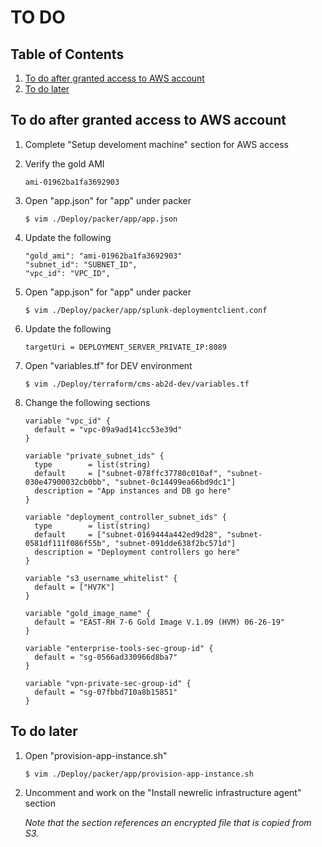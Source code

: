 # TO DO

## Table of Contents

1. [To do after granted access to AWS account](#to-do-after-granted-access-to-aws-account)
1. [To do later](#to-do-later)

## To do after granted access to AWS account

1. Complete "Setup develoment machine" section for AWS access

1. Verify the gold AMI

   ```
   ami-01962ba1fa3692903
   ```
   
1. Open "app.json" for "app" under packer

   ```ShellSession
   $ vim ./Deploy/packer/app/app.json
   ```

1. Update the following

   ```
   "gold_ami": "ami-01962ba1fa3692903"
   "subnet_id": "SUBNET_ID",
   "vpc_id": "VPC_ID",
   ```

1. Open "app.json" for "app" under packer

   ```ShellSession
   $ vim ./Deploy/packer/app/splunk-deploymentclient.conf
   ```

1. Update the following

   ```
   targetUri = DEPLOYMENT_SERVER_PRIVATE_IP:8089
   ```

1. Open "variables.tf" for DEV environment

   ```ShellSession
   $ vim ./Deploy/terraform/cms-ab2d-dev/variables.tf
   ```

1. Change the following sections

   ```
   variable "vpc_id" {
     default = "vpc-09a9ad141cc53e39d"
   }

   variable "private_subnet_ids" {
     type        = list(string)
     default     = ["subnet-078ffc37780c010af", "subnet-030e47900032cb0bb", "subnet-0c14499ea66bd9dc1"]
     description = "App instances and DB go here"
   }
   
   variable "deployment_controller_subnet_ids" {
     type        = list(string)
     default     = ["subnet-0169444a442ed9d28", "subnet-0581df111f086f55b", "subnet-091dde638f2bc571d"]
     description = "Deployment controllers go here"
   }

   variable "s3_username_whitelist" {
     default = ["HV7K"]
   }

   variable "gold_image_name" {
     default = "EAST-RH 7-6 Gold Image V.1.09 (HVM) 06-26-19"
   }
   
   variable "enterprise-tools-sec-group-id" {
     default = "sg-0566ad330966d8ba7"
   }
   
   variable "vpn-private-sec-group-id" {
     default = "sg-07fbbd710a8b15851"
   }
   ```
   
## To do later

1. Open "provision-app-instance.sh"

   ```ShellSession
   $ vim ./Deploy/packer/app/provision-app-instance.sh
   ```

1. Uncomment and work on the "Install newrelic infrastructure agent" section

   *Note that the section references an encrypted file that is copied from S3.*
